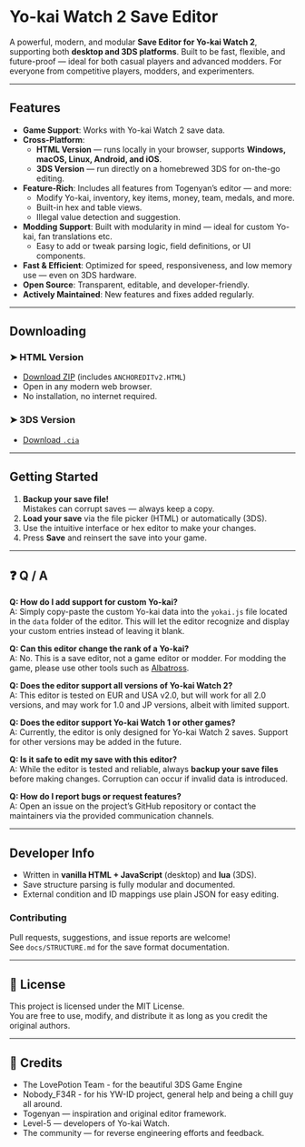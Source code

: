 # Yo-kai Watch 2 Save Editor

A powerful, modern, and modular **Save Editor for Yo-kai Watch 2**, supporting both **desktop and 3DS platforms**. Built to be fast, flexible, and future-proof — ideal for both casual players and advanced modders. For everyone from competitive players, modders, and experimenters.

---

## Features

- **Game Support**: Works with Yo-kai Watch 2 save data.
-  **Cross-Platform**:  
   - **HTML Version** — runs locally in your browser, supports **Windows, macOS, Linux, Android, and iOS**.  
   - **3DS Version** — run directly on a homebrewed 3DS for on-the-go editing.
-  **Feature-Rich**: Includes all features from Togenyan’s editor — and more:
   - Modify Yo-kai, inventory, key items, money, team, medals, and more.
   - Built-in hex and table views.
   - Illegal value detection and suggestion.
-  **Modding Support**: Built with modularity in mind — ideal for custom Yo-kai, fan translations etc.
   - Easy to add or tweak parsing logic, field definitions, or UI components.
-  **Fast & Efficient**: Optimized for speed, responsiveness, and low memory use — even on 3DS hardware.
- **Open Source**: Transparent, editable, and developer-friendly.
- **Actively Maintained**: New features and fixes added regularly.

---

## Downloading

### ➤ HTML Version
- [Download ZIP](#) (includes `ANCHOREDITv2.HTML`)
- Open in any modern web browser.
- No installation, no internet required.

### ➤ 3DS Version
- [Download `.cia`](#)

---

## Getting Started

1. **Backup your save file!**  
   Mistakes can corrupt saves — always keep a copy.
2. **Load your save** via the file picker (HTML) or automatically (3DS).
3. Use the intuitive interface or hex editor to make your changes.
4. Press **Save** and reinsert the save into your game.

---

## ❓ Q / A

**Q: How do I add support for custom Yo-kai?**  
A: Simply copy-paste the custom Yo-kai data into the `yokai.js` file located in the `data` folder of the editor. This will let the editor recognize and display your custom entries instead of leaving it blank.

**Q: Can this editor change the rank of a Yo-kai?**  
A: No. This is a save editor, not a game editor or modder. For modding the game, please use other tools such as [Albatross](https://github.com/Tiniifan/Albatross).

**Q: Does the editor support all versions of Yo-kai Watch 2?**  
A: This editor is tested on EUR and USA v2.0, but will work for all 2.0 versions, and may work for 1.0 and JP versions, albeit with limited support.

**Q: Does the editor support Yo-kai Watch 1 or other games?**  
A: Currently, the editor is only designed for Yo-kai Watch 2 saves. Support for other versions may be added in the future.

**Q: Is it safe to edit my save with this editor?**  
A: While the editor is tested and reliable, always **backup your save files** before making changes. Corruption can occur if invalid data is introduced.

**Q: How do I report bugs or request features?**  
A: Open an issue on the project’s GitHub repository or contact the maintainers via the provided communication channels.

---

## Developer Info

- Written in **vanilla HTML + JavaScript** (desktop) and **lua** (3DS).
- Save structure parsing is fully modular and documented.
- External condition and ID mappings use plain JSON for easy editing.

### Contributing
Pull requests, suggestions, and issue reports are welcome!  
See `docs/STRUCTURE.md` for the save format documentation.

---

## 📝 License

This project is licensed under the MIT License.  
You are free to use, modify, and distribute it as long as you credit the original authors.

---

## 🙏 Credits

- The LovePotion Team - for the beautiful 3DS Game Engine
- Nobody_F34R - for his YW-ID project, general help and being a chill guy all around.
- Togenyan — inspiration and original editor framework.
- Level-5 — developers of Yo-kai Watch.
- The community — for reverse engineering efforts and feedback.
